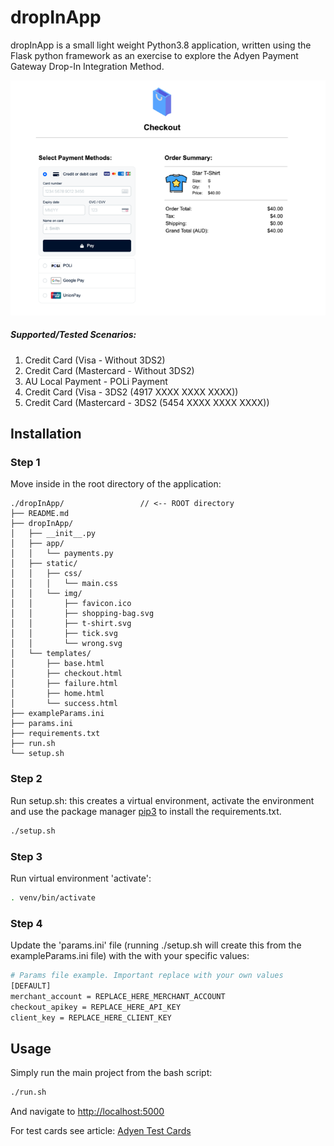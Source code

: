 # dropInApp

dropInApp is a small light weight Python3.8 application, written using the Flask python framework as an exercise to explore the Adyen Payment Gateway Drop-In Integration Method.

![ScreenGrab](dropInApp/static/img/checkout-screengrab.png)


##### Supported/Tested Scenarios:
1. Credit Card (Visa - Without 3DS2)
2. Credit Card (Mastercard - Without 3DS2)
3. AU Local Payment - POLi Payment
4. Credit Card (Visa - 3DS2 (4917 XXXX XXXX XXXX))
4. Credit Card (Mastercard - 3DS2 (5454 XXXX XXXX XXXX))

## Installation

### Step 1

Move inside in the root directory of the application:
```
./dropInApp/                 // <-- ROOT directory
├── README.md
├── dropInApp/
│   ├── __init__.py
│   ├── app/
│   │   └── payments.py
│   ├── static/
│   │   ├── css/
│   │   │   └── main.css
│   │   └── img/
│   │       ├── favicon.ico
│   │       ├── shopping-bag.svg
│   │       ├── t-shirt.svg
│   │       ├── tick.svg
│   │       └── wrong.svg
│   └── templates/
│       ├── base.html
│       ├── checkout.html
│       ├── failure.html
│       ├── home.html
│       └── success.html
├── exampleParams.ini
├── params.ini
├── requirements.txt
├── run.sh
└── setup.sh
```

### Step 2

Run setup.sh: this creates a virtual environment, activate the environment and use the package manager [pip3](https://pip.pypa.io/en/stable/) to install the requirements.txt.

```bash
./setup.sh
```

### Step 3
Run virtual environment 'activate': 
```bash
. venv/bin/activate
```
### Step 4
Update the 'params.ini' file (running ./setup.sh will create this from the exampleParams.ini file) with the with your specific values:
```bash
# Params file example. Important replace with your own values 
[DEFAULT]
merchant_account = REPLACE_HERE_MERCHANT_ACCOUNT   
checkout_apikey = REPLACE_HERE_API_KEY
client_key = REPLACE_HERE_CLIENT_KEY
```

## Usage
Simply run the main project from the bash script:
```bash
./run.sh
```
And navigate to [http://localhost:5000](http://localhost:5000)

For test cards see article: [Adyen Test Cards](https://docs.adyen.com/development-resources/test-cards/test-card-numbers#credit-and-debit-cards)
